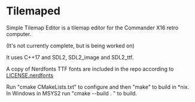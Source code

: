 # Tilemaped
Simple Tilemap Editor is a tilemap editor for the Commander X16 retro computer.

(It's not currently complete, but is being worked on)

It uses C++17 and SDL2, SDL2_image and SDL2_ttf.

A copy of Nerdfonts TTF fonts are included in the repo according to [LICENSE.nerdfonts](https://github.com/ryanoasis/nerd-fonts/blob/master/LICENSE)

Run "cmake CMakeLists.txt" to configure and then "make" to build in \*nix.      
In Windows in MSYS2 run "cmake --build . " to build.
